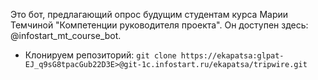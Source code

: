 Это бот, предлагающий опрос будущим студентам курса Марии Темчиной "Компетенции руководителя проекта". Он доступен здесь: @infostart_mt_course_bot.

- Клонируем репозиторий: `git clone https://ekapatsa:glpat-EJ_q9sG8tpacGub22D3E>@git-1c.infostart.ru/ekapatsa/tripwire.git`